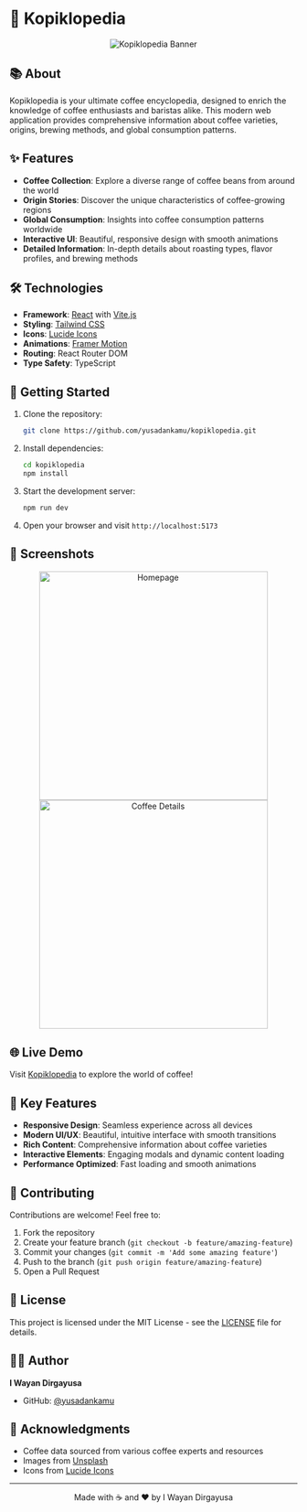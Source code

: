 # 🌟 Kopiklopedia

<div align="center">
  <img src="[https://source.unsplash.com/featured/800x400/?coffee-beans](https://images.unsplash.com/photo-1577136775313-3fe6bb064a09?q=80&w=1760&auto=format&fit=crop&ixlib=rb-4.0.3&ixid=M3wxMjA3fDB8MHxwaG90by1wYWdlfHx8fGVufDB8fHx8fA%3D%3D)" alt="Kopiklopedia Banner" />
</div>

## 📚 About

Kopiklopedia is your ultimate coffee encyclopedia, designed to enrich the knowledge of coffee enthusiasts and baristas alike. This modern web application provides comprehensive information about coffee varieties, origins, brewing methods, and global consumption patterns.

## ✨ Features

- **Coffee Collection**: Explore a diverse range of coffee beans from around the world
- **Origin Stories**: Discover the unique characteristics of coffee-growing regions
- **Global Consumption**: Insights into coffee consumption patterns worldwide
- **Interactive UI**: Beautiful, responsive design with smooth animations
- **Detailed Information**: In-depth details about roasting types, flavor profiles, and brewing methods

## 🛠️ Technologies

- **Framework**: [React](https://reactjs.org/) with [Vite.js](https://vitejs.dev/)
- **Styling**: [Tailwind CSS](https://tailwindcss.com/)
- **Icons**: [Lucide Icons](https://lucide.dev/)
- **Animations**: [Framer Motion](https://www.framer.com/motion/)
- **Routing**: React Router DOM
- **Type Safety**: TypeScript

## 🚀 Getting Started

1. Clone the repository:
   ```bash
   git clone https://github.com/yusadankamu/kopiklopedia.git
   ```

2. Install dependencies:
   ```bash
   cd kopiklopedia
   npm install
   ```

3. Start the development server:
   ```bash
   npm run dev
   ```

4. Open your browser and visit `http://localhost:5173`

## 📱 Screenshots

<div align="center">
  <img src="https://source.unsplash.com/featured/400x300/?coffee-shop" alt="Homepage" width="400" />
  <img src="https://source.unsplash.com/featured/400x300/?coffee-beans" alt="Coffee Details" width="400" />
</div>

## 🌐 Live Demo

Visit [Kopiklopedia](https://kopiklopedia.netlify.app) to explore the world of coffee!

## 🎯 Key Features

- **Responsive Design**: Seamless experience across all devices
- **Modern UI/UX**: Beautiful, intuitive interface with smooth transitions
- **Rich Content**: Comprehensive information about coffee varieties
- **Interactive Elements**: Engaging modals and dynamic content loading
- **Performance Optimized**: Fast loading and smooth animations

## 🤝 Contributing

Contributions are welcome! Feel free to:
1. Fork the repository
2. Create your feature branch (`git checkout -b feature/amazing-feature`)
3. Commit your changes (`git commit -m 'Add some amazing feature'`)
4. Push to the branch (`git push origin feature/amazing-feature`)
5. Open a Pull Request

## 📄 License

This project is licensed under the MIT License - see the [LICENSE](LICENSE) file for details.

## 👨‍💻 Author

**I Wayan Dirgayusa**
- GitHub: [@yusadankamu](https://github.com/yusadankamu)

## 🙏 Acknowledgments

- Coffee data sourced from various coffee experts and resources
- Images from [Unsplash](https://unsplash.com)
- Icons from [Lucide Icons](https://lucide.dev)

---

<div align="center">
  Made with ☕ and ❤️ by I Wayan Dirgayusa
</div>
